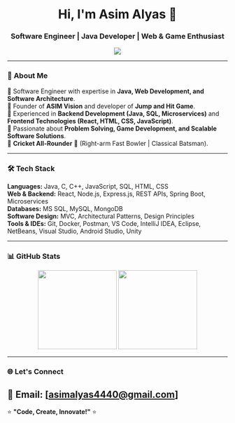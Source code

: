 <h1 align="center">Hi, I'm Asim Alyas 👋</h1>
<h3 align="center">Software Engineer | Java Developer | Web & Game Enthusiast</h3>

<p align="center">
  <img src="https://readme-typing-svg.herokuapp.com?font=Fira+Code&size=22&duration=4000&pause=1000&color=F7A100&center=true&vCenter=true&width=600&lines=Welcome+to+My+GitHub+Profile!;Software+Engineer+%7C+Java+%7C+Web+%7C+Game+Developer;Passionate+about+Problem+Solving+%26+Tech+Innovation!;Let's+Build+Something+Great+Together!">
</p>

---

### 🚀 **About Me**  
🔹 Software Engineer with expertise in **Java, Web Development, and Software Architecture**.  
🔹 Founder of **ASIM Vision** and developer of **Jump and Hit Game**.  
🔹 Experienced in **Backend Development (Java, SQL, Microservices)** and **Frontend Technologies (React, HTML, CSS, JavaScript)**.  
🔹 Passionate about **Problem Solving, Game Development, and Scalable Software Solutions**.  
🔹 **Cricket All-Rounder** 🎯 (Right-arm Fast Bowler | Classical Batsman).  

---

### 🛠 **Tech Stack**  
**Languages:** Java, C, C++, JavaScript, SQL, HTML, CSS  
**Web & Backend:** React, Node.js, Express.js, REST APIs, Spring Boot, Microservices  
**Databases:** MS SQL, MySQL, MongoDB  
**Software Design:** MVC, Architectural Patterns, Design Principles  
**Tools & IDEs:** Git, Docker, Postman, VS Code, IntelliJ IDEA, Eclipse, NetBeans, Visual Studio, Android Studio, Unity  

---

### 📊 **GitHub Stats**  
<p align="center">
  <img src="https://github-readme-stats.vercel.app/api?username=asimalyas&show_icons=true&theme=tokyonight" height="180em"/>
  <img src="https://github-readme-streak-stats.herokuapp.com/?user=asimalyas&theme=tokyonight" height="180em"/>
</p>

---

### 🌐 **Let's Connect**  
📧 **Email:** [asimalyas4440@gmail.com]   
---

⭐ **"Code, Create, Innovate!"** ⭐  
